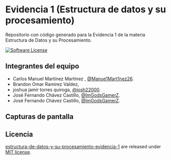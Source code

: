 # Evidencia 1 (Estructura de datos y su procesamiento)
Repositorio con código generado para la Evidencia 1 de la materia Estructura de Datos y su Procesamiento.

[![Software License](https://img.shields.io/badge/license-MIT-brightgreen.svg)](LICENSE)

## Integrantes del equipo
- Carlos Manuel Martínez Martínez , [@Manue1Mart1nez26](https://github.com/Manue1Mart1nez26).
- Brandon Omar Ramirez Valdez,
- joshua jamir torres quiroga, [@josh22000](https://github.com/josh22000).
- José Fernando Chávez Castillo, [@ImGodsGamerZ](https://github.com/ImGodsGamerZ).
- José Fernando Chávez Castillo, [@ImGodsGamerZ](https://github.com/ImGodsGamerZ).

## Capturas de pantalla


## Licencia

[estructura-de-datos-y-su-procesamiento-evidencia-1](https://github.com/fernandomireles/estructura-de-datos-y-su-procesamiento-evidencia-1/) are released under [MIT license](https://github.com/fernandomireles/estructura-de-datos-y-su-procesamiento-evidencia-1/blob/main/LICENSE).

